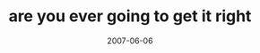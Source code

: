 ---
layout: base.njk
title : 'are you ever going to get it right' 
view_title : 'are you ever going to get it right' 
year : '2007' 
date : '2007-06-06' 
img_file : '/drawing/areyouevergoingtogetitright.png' 
html_file : 'areyouevergoingtogetitright' 
next_html : 'notme.html' 
year_order : '59' 
permalink : "title/{{html_file}}.html"
---